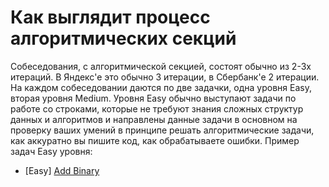# Как выглядит процесс алгоритмических секций

Собеседования, с алгоритмической секцией, состоят обычно из 2-3х итераций. В Яндекс'е это обычно 3 итерации, в Сбербанк'е 2 итерации. На
каждом собеседовании даются по две задачки, одна уровня Easy, вторая уровня Medium. Уровня Easy обычно выступают задачи по работе со
строками, которые не требуют знания сложных структур данных и алгоритмов и направлены данные задачи в основном на проверку ваших умений в
принципе решать алгоритмические задачи, как аккуратно вы пишите код, как обрабатываете ошибки. Пример задач Easy уровня:

- [Easy] [Add Binary](https://leetcode.com/problems/add-binary/)